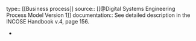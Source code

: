 type:: [[Business process]]
source:: [[@Digital Systems Engineering Process Model Version 1]]
documentation:: See detailed description in the INCOSE Handbook v.4, page 156.

-